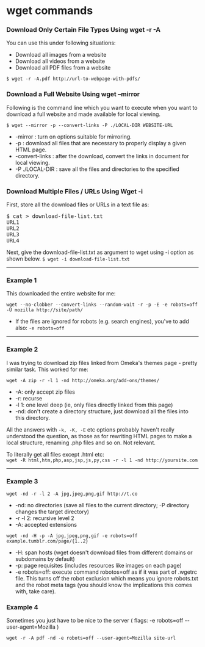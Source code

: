 # wget commands

### Download Only Certain File Types Using wget -r -A
You can use this under following situations:

  - Download all images from a website
  - Download all videos from a website
  - Download all PDF files from a website

`$ wget -r -A.pdf http://url-to-webpage-with-pdfs/`


### Download a Full Website Using wget –mirror
Following is the command line which you want to execute when you want to download a full website and made available for local viewing.

` $ wget --mirror -p --convert-links -P ./LOCAL-DIR WEBSITE-URL `

- -mirror : turn on options suitable for mirroring.
- -p : download all files that are necessary to properly display a given HTML page.
- -convert-links : after the download, convert the links in document for local viewing.
- -P ./LOCAL-DIR : save all the files and directories to the specified directory.

### Download Multiple Files / URLs Using Wget -i
First, store all the download files or URLs in a text file as:

<pre>$ cat > download-file-list.txt
URL1
URL2
URL3
URL4</pre>

Next, give the download-file-list.txt as argument to wget using -i option as shown below.
`$ wget -i download-file-list.txt`


- - - 

### Example 1

This downloaded the entire website for me:<br>

`wget --no-clobber --convert-links --random-wait -r -p -E -e robots=off -U mozilla http://site/path/`

- If the files are ignored for robots (e.g. search engines), you've to add also: `-e robots=off`

- - - 

### Example 2

I was trying to download zip files linked from Omeka's themes page - pretty similar task. This worked for me:<br>

`wget -A zip -r -l 1 -nd http://omeka.org/add-ons/themes/`

  - -A: only accept zip files
  - -r: recurse
  - -l 1: one level deep (ie, only files directly linked from this page)
  - -nd: don't create a directory structure, just download all the files into this directory.

All the answers with `-k, -K, -E` etc options probably haven't really understood the question, as those as for rewriting HTML pages to make a local structure, renaming .php files and so on. Not relevant.

To literally get all files except .html etc:<br>
`wget -R html,htm,php,asp,jsp,js,py,css -r -l 1 -nd http://yoursite.com`

- - - 

### Example 3

`wget -nd -r -l 2 -A jpg,jpeg,png,gif http://t.co`

  - -nd: no directories (save all files to the current directory; -P directory changes the target directory)
  - -r -l 2: recursive level 2
  - -A: accepted extensions

`wget -nd -H -p -A jpg,jpeg,png,gif -e robots=off example.tumblr.com/page/{1..2}`

  - -H: span hosts (wget doesn't download files from different domains or subdomains by default)
  - -p: page requisites (includes resources like images on each page)
  - -e robots=off: execute command robotos=off as if it was part of .wgetrc file. This turns off the robot exclusion which means you ignore robots.txt and the robot meta tags (you should know the implications this comes with, take care).

### Example 4
Sometimes you just have to be nice to the server ( flags: -e robots=off --user-agent=Mozilla )

`wget -r -A pdf -nd -e robots=off --user-agent=Mozilla site-url`